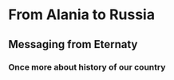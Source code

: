 <h1>From Alania to Russia</h1>
<h2>Messaging from Eternaty</h2>
<h3>Once more about history of our country</h3>

